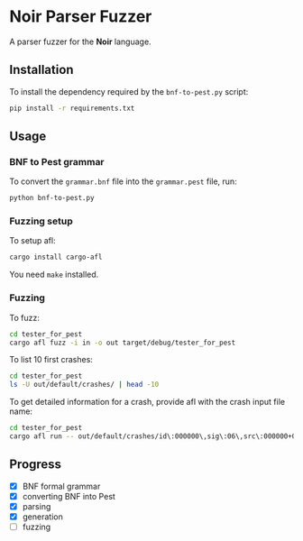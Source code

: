 # Noir Parser Fuzzer

A parser fuzzer for the **Noir** language.

## Installation

To install the dependency required by the `bnf-to-pest.py` script:

```bash
pip install -r requirements.txt
```

## Usage

### BNF to Pest grammar

To convert the `grammar.bnf` file into the `grammar.pest` file, run:

```bash
python bnf-to-pest.py
```

### Fuzzing setup

To setup afl:
```bash
cargo install cargo-afl
```

You need `make` installed.

### Fuzzing

To fuzz:
```bash
cd tester_for_pest
cargo afl fuzz -i in -o out target/debug/tester_for_pest
```

To list 10 first crashes:
```bash
cd tester_for_pest
ls -U out/default/crashes/ | head -10
```

To get detailed information for a crash, provide afl with the crash input file name:
```bash
cd tester_for_pest
cargo afl run -- out/default/crashes/id\:000000\,sig\:06\,src\:000000+000084\,time\:15815\,execs\:14618\,op\:splice\,rep\:16
```

## Progress

* [x] BNF formal grammar
* [x] converting BNF into Pest
* [x] parsing
* [x] generation
* [ ] fuzzing
